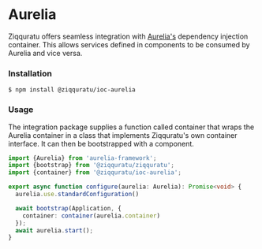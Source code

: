 # Aurelia

Ziqquratu offers seamless integration with [Aurelia's](https://aurelia.io/) dependency injection container. This allows services defined in components to be consumed by Aurelia and vice versa.

### Installation

```text
$ npm install @ziqquratu/ioc-aurelia
```

### Usage

The integration package supplies a function called container that wraps the Aurelia container in a class that implements Ziqquratu's own container interface. It can then be bootstrapped with a component.

```typescript
import {Aurelia} from 'aurelia-framework';
import {bootstrap} from '@ziqquratu/ziqquratu';
import {container} from '@ziqquratu/ioc-aurelia';

export async function configure(aurelia: Aurelia): Promise<void> {
  aurelia.use.standardConfiguration()

  await bootstrap(Application, {
    container: container(aurelia.container)
  });
  await aurelia.start();
}
```

